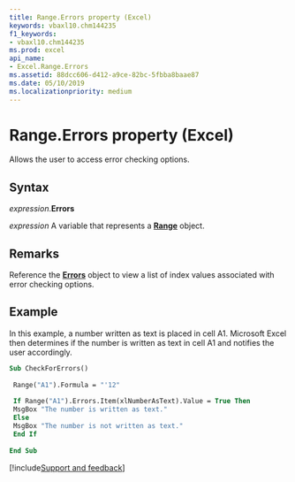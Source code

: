 ```yaml
---
title: Range.Errors property (Excel)
keywords: vbaxl10.chm144235
f1_keywords:
- vbaxl10.chm144235
ms.prod: excel
api_name:
- Excel.Range.Errors
ms.assetid: 88dcc606-d412-a9ce-82bc-5fbba8baae87
ms.date: 05/10/2019
ms.localizationpriority: medium
---
```



# Range.Errors property (Excel)

Allows the user to access error checking options.


## Syntax

_expression_.**Errors**

_expression_ A variable that represents a **[Range](excel.range(object).md)** object.


## Remarks

Reference the **[Errors](Excel.Errors.md)** object to view a list of index values associated with error checking options.


## Example

In this example, a number written as text is placed in cell A1. Microsoft Excel then determines if the number is written as text in cell A1 and notifies the user accordingly.

```vb
Sub CheckForErrors() 
 
 Range("A1").Formula = "'12" 
 
 If Range("A1").Errors.Item(xlNumberAsText).Value = True Then 
 MsgBox "The number is written as text." 
 Else 
 MsgBox "The number is not written as text." 
 End If 
 
End Sub
```




[!include[Support and feedback](~/includes/feedback-boilerplate.md)]